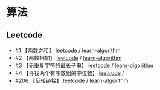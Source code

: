 # 算法

## Leetcode

- #1 【两数之和】 [leetcode](https://leetcode-cn.com/problems/two-sum/) / [learn-algorithm](https://github.com/lushwe/learn-algorithm/blob/master/algorithm-leetcode/src/main/java/com/lushwe/algorithm/leetcode/Num0001.java)
- #2 【两数相加】 [leetcode](https://leetcode-cn.com/problems/add-two-numbers/) / [learn-algorithm](https://github.com/lushwe/learn-algorithm/blob/master/algorithm-leetcode/src/main/java/com/lushwe/algorithm/leetcode/Num0002.java)
- #3 【无重复字符的最长子串】 [leetcode](https://leetcode-cn.com/problems/longest-substring-without-repeating-characters/) / [learn-algorithm]()
- #4 【寻找两个有序数组的中位数】 [leetcode](https://leetcode-cn.com/problems/median-of-two-sorted-arrays/) / 
- #206 【反转链接】 [leetcode](https://leetcode-cn.com/problems/reverse-linked-list/) / [learn-algorithm](https://github.com/lushwe/learn-algorithm/blob/master/algorithm-leetcode/src/main/java/com/lushwe/algorithm/leetcode/Num0206.java)
